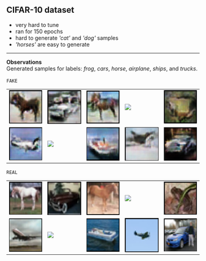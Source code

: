 ## CIFAR-10 dataset
* very hard to tune
* ran for 150 epochs
* hard to generate *'cat'* and *'dog'* samples
* *'horses'* are easy to generate
---
**Observations**   
Generated samples for labels: *frog*, *cars*, *horse*, *airplane*, *ships*, and *trucks*.

`FAKE`
<table>
<tr>
<td><img src="images/sample_1_fake.png" width="100"></td>
<td><img src="images/sample_2_fake.png" width="100"></td>
<td><img src="images/sample_3_fake.png" width="100"></td>
<td><img src="images/sample_4_fake.png" width="100"></td>
<td><img src="images/sample_9_fake.png" width="100"></td>
</tr>
<tr>
<td><img src="images/sample_5_fake.png" width="100"></td>
<td><img src="images/sample_6_fake.png" width="100"></td>
<td><img src="images/sample_7_fake.png" width="100"></td>
<td><img src="images/sample_8_fake.png" width="100"></td>
<td><img src="images/sample_10_fake.png"width="100"></td>
</tr>
</table>

`REAL`
<table>
<tr>
<td><img src="images/sample_1_real.png" width="100"></td>
<td><img src="images/sample_2_real.png" width="100"></td>
<td><img src="images/sample_3_real.png" width="100"></td>
<td><img src="images/sample_4_real.png" width="100"></td>
<td><img src="images/sample_9_real.png" width="100"></td>
</tr>
<tr>
<td><img src="images/sample_5_real.png" width="100"></td>
<td><img src="images/sample_6_real.png" width="100"></td>
<td><img src="images/sample_7_real.png" width="100"></td>
<td><img src="images/sample_8_real.png" width="100"></td>
<td><img src="images/sample_10_real.png"width="100"></td>
</tr>
</table>
